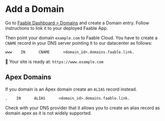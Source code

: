 # Add a Domain

Go to [Faable Dashboard > Domains](https://www.faable.com/dashboard/domains) and create a Domain entry. Follow instructions to link it to your deployed Faable App.

Then point your domain `example.com` to Faable Cloud. You have to create a `CNAME` record in your DNS server pointing it to our datacenter as follows:

```txt
www    IN      CNAME      <domain_id>.domains.faable.link.
```

🚀 Your site is ready at: `https://www.example.com`

## Apex Domains

If you domain is an Apex domain create an `ALIAS` record instead.

```txt
.    IN      ALIAS      <domain_id>.domains.faable.link.
```

Check with your DNS provider that it allows you to create an alias record as domain apex as it is not widely supported.

